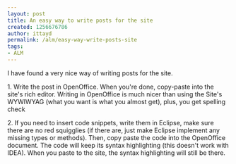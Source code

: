 ```yaml
---
layout: post
title: An easy way to write posts for the site
created: 1256676786
author: ittayd
permalink: /alm/easy-way-write-posts-site
tags:
- ALM
---
```

<p>
<meta content="text/html; charset=utf-8" http-equiv="CONTENT-TYPE">
<meta content="OpenOffice.org 3.1  (Linux)" name="GENERATOR"> 	<style type="text/css">
	<!--
		@page { margin: 0.79in }
		P { margin-bottom: 0.08in }
	-->
	</style>     </meta>
</meta>
</p>
<p>I have found a very nice way of writing posts for the site.</p>
<p>1. Write the post in OpenOffice. When you're done, copy-paste into the site's rich editor. Writing in OpenOffice is much nicer than using the Site's WYWIWYAG (what you want is what you almost get), plus, you get spelling check</p>
<p>2. If you need to insert code snippets, write them in Eclipse, make sure there are no red squigglies (if there are, just make Eclipse implement any missing types or methods). Then, copy paste the code into the OpenOffice document. The code will keep its syntax highlighting (this doesn't work with IDEA). When you paste to the site, the syntax highlighting will still be there.</p>
<p style="margin-bottom: 0in;">&nbsp;</p>
<p>&nbsp;</p>
